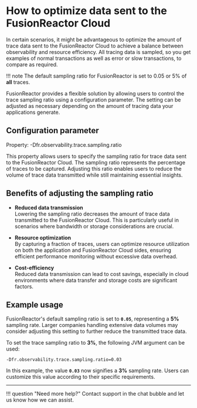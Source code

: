 # How to optimize data sent to the FusionReactor Cloud

In certain scenarios, it might be advantageous to optimize the amount of trace data sent to the FusionReactor Cloud to achieve a balance between observability and resource efficiency. All tracing data is sampled, so you get examples of normal transactions as well as error or slow transactions, to compare as required. 

!!! note
    The default sampling ratio for FusionReactor is set to 0.05  or 5% of **all** traces.

FusionReactor provides a flexible solution by allowing users to control the trace sampling ratio using a configuration parameter. The setting can be adjusted as necessary depending on the amount of tracing data your applications generate.

## Configuration parameter

Property: -Dfr.observability.trace.sampling.ratio

This property allows users to specify the sampling ratio for trace data sent to the FusionReactor Cloud. The sampling ratio represents the percentage of traces to be captured. Adjusting this ratio enables users to reduce the volume of trace data transmitted while still maintaining essential insights.

## Benefits of adjusting the sampling ratio

* **Reduced data transmission**  
Lowering the sampling ratio decreases the amount of trace data transmitted to the FusionReactor Cloud. This is particularly useful in scenarios where bandwidth or storage considerations are crucial.

* **Resource optimization**  
By capturing a fraction of traces, users can optimize resource utilization on both the application and FusionReactor Cloud sides, ensuring efficient performance monitoring without excessive data overhead.

* **Cost-efficiency**   
Reduced data transmission can lead to cost savings, especially in cloud environments where data transfer and storage costs are significant factors.

## Example usage

FusionReactor's default sampling ratio is set to **`0.05`**, representing a **5%** sampling rate. Larger companies handling extensive data volumes may consider adjusting this setting to further reduce the transmitted trace data.

To set the trace sampling ratio to **3%**, the following JVM argument can be used:

```
-Dfr.observability.trace.sampling.ratio=0.03
```

In this example, the value **`0.03`** now signifies a **3%** sampling rate. Users can customize this value according to their specific requirements. 

---

!!! question "Need more help?"
    Contact support in the chat bubble and let us know how we can assist.

